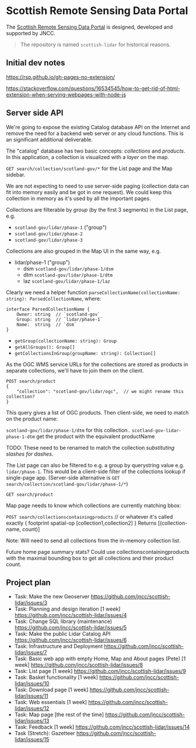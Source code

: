 
Scottish Remote Sensing Data Portal
===================================

The [Scottish Remote Sensing Data Portal](https://remotesensingdata.gov.scot/) is designed, developed and supported by JNCC.

> The repository is named `scottish-lidar` for historical reasons.

Initial dev notes
-----------------

https://rsp.github.io/gh-pages-no-extension/

https://stackoverflow.com/questions/16534545/how-to-get-rid-of-html-extension-when-serving-webpages-with-node-js

Server side API
---------------

We're going to expose the existing Catalog database API on the Internet and remove the need for a backend web server or any cloud functions. This is an significant additional deliverable.

The "catalog" database has two basic concepts: *collections* and *products*. In this application, a collection is visualized with a *layer* on the map.

`GET search/collection/scotland-gov/*` for the List page and the Map sidebar.

We are not expecting to need to use server-side paging (collection data can fit into memory easily and be got in one request). We could keep this collection in memory as it's used by all the important pages.

Collections are filterable by *group* (by the first 3 segments) in the List page, e.g.

- `scotland-gov/lidar/phase-1` ("group")
- `scotland-gov/lidar/phase-2`
- `scotland-gov/lidar/phase-3`

Collections are also grouped in the Map UI in the same way, e.g.

- lidar/phase-1 ("group")
  - dsm `scotland-gov/lidar/phase-1/dsm`
  - dtm `scotland-gov/lidar/phase-1/dtm`
  - laz `scotland-gov/lidar/phase-1/laz`

Clearly we need a helper function `parseCollectionName(collectionName: string): ParsedCollectionName`, where:

    interface ParsedCollectionName {
        Owner: string  // `scotland-gov`
        Group: string  // `lidar/phase-1`
        Name:  string  // `dsm`
    }

- `getGroup(collectionName: string): Group`
- `getAllGroups(): Group[]`
- `getCollectionsInGroup(groupName: string): Collection[]`

As the OGC WMS service URLs for the collections are stored as products in separate collections, we'll have to join them on the client.

    POST search/product
    {
        "collection": "scotland-gov/lidar/ogc",  // we might rename this collection?
    }

This query gives a list of OGC products. Then client-side, we need to match on the product name:

`scotland-gov/lidar/phase-1/dtm` for this collection..
`scotland-gov-lidar-phase-1-dtm` get the product with the equivalent productName

TODO: These need to be renamed to match the collection *substituting slashes for dashes*.

The List page can also be filtered to e.g. a group by querystring value e.g. `lidar/phase-1`.
This would be a client-side filter of the collections lookup if single-page app.
(Server-side alternative is `GET search/collection/scotland-gov/lidar/phase-1/*`)

`GET search/product`

Map page needs to know which collections are currently matching bbox:

`POST search/collectionscontainingproducts` // or whatever it's called exactly
    {
        footprint
        spatial-op
        [collection1,collection2]
    }
Returns [(collection-name, count)]

Note: Will need to send all collections from the in-memory collection list.

Future home page summary stats?
Could use collectionscontainingproducts with the maximal bounding box to get all collections and their product count.

Project plan
------------

- Task: Make the new Geoserver https://github.com/jncc/scottish-lidar/issues/3
- Task: Planning and design iteration [1 week] https://github.com/jncc/scottish-lidar/issues/4
- Task: Change SQL library (maintenance) https://github.com/jncc/scottish-lidar/issues/5
- Task: Make the public Lidar Catalog API https://github.com/jncc/scottish-lidar/issues/6
- Task: Infrastructure and Deployment https://github.com/jncc/scottish-lidar/issues/7
- Task: Basic web app with empty Home, Map and About pages (Pete) [1 week] https://github.com/jncc/scottish-lidar/issues/8
- Task: List page [1 week] https://github.com/jncc/scottish-lidar/issues/9
- Task: Basket functionality [1 week] https://github.com/jncc/scottish-lidar/issues/10
- Task: Download page [1 week] https://github.com/jncc/scottish-lidar/issues/11
- Task: Web essentials [1 week] https://github.com/jncc/scottish-lidar/issues/12
- Task: Map page [the rest of the time] https://github.com/jncc/scottish-lidar/issues/13
- Task: Feedback [1 week] https://github.com/jncc/scottish-lidar/issues/14
- Task (Stretch): Gazetteer https://github.com/jncc/scottish-lidar/issues/15
